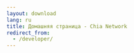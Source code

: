```yaml
---
layout: download
lang: ru
title: Домашняя страница - Chia Network
redirect_from:
  - /developer/
---
```

